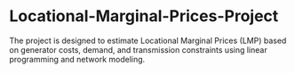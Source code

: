 # Locational-Marginal-Prices-Project
The project is designed to estimate Locational Marginal Prices (LMP) based on generator costs, demand, and transmission constraints using linear programming and network modeling.
